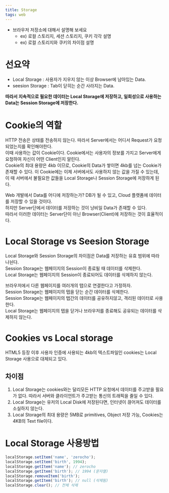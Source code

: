 ```yaml
---
title: Storage
tags: web
---
```


- 브라우저 저장소에 대해서 설명해 보세요
    - ex) 로컬 스토리지, 세션 스토리지, 쿠키 각각 설명
    - ex) 로컬 스토리지와 쿠키의 차이점 설명

# 선요약
- Local Storage : 사용자가 지우지 않는 이상 Browser에 남아있는 Data.  
- seesion Storage : Tab이 닫히는 순간 사라지는 Data.  

__따라서 지속적으로 필요한 데이터는 Local Storage에 저장하고, 일회성으로 사용하는 Data는 Session Storage에 저장한다.__

# Cookie의 역할
HTTP 전송은 상태를 전송하지 않는다. 따라서 Server에서는 어디서 Request가 요청되었는지를 확인해야한다.  
이때 사용하는 값이 Cookie이다. Cookie에서는 사용자의 정보를 가지고 Server에게 요청하여 자신이 어떤 Client인지 알린다.  
Cookie의 최대 용량은 4kb 이므로, Cookie의 Data가 쌓이면 4kb를 넘는 Cookie가 존재할 수 있다. 이 Cookie에는 이제 서버에서도 사용하지 않는 값을 가질 수 있는데,  
이 때 서버에서 불필요한 값들을 Local Storage나 Session Storage에 저장하게 된다.

Web 개발에서 Data를 어디에 저장하는가? DB가 될 수 있고, Cloud 플랫폼에 데이터를 저장할 수 있을 것이다.  
하지만 Server단에서 데이터를 저장하는 것이 낭비일 Data가 존재할 수 있다.  
따라서 이러한 데이터는 Server단이 아닌 Browser(Client)에 저장하는 것이 효율적이다.

# Local Storage vs Seesion Storage
Local Storage와 Session Storage의 차이점은 Data를 저장하는 유효 범위에 따라 나뉜다.  
Session Storage는 웹페이지의 Session이 종료될 때 데이터를 삭제한다.  
Local Storage는 웹페이지의 Session이 종료되어도 데이터를 삭제하지 않는다.  

브라우저에서 다른 웹페이지를 여러개의 탭으로 연결한다고 가정하자.  
Session Storage는 웹페이지의 탭을 닫는 순간 데이터를 삭제한다.  
Session Storage는 웹페이지의 탭간의 데이터를 공유하지않고, 격리된 데이터로 사용한다.  
Local Storage는 웹페이지의 탭을 닫거나 브라우저를 종료해도 공유되는 데이터를 삭제하지 않는다.  

# Cookies vs Local storage
HTML5 등장 이후 사용자 인증에 사용되는 4kb의 텍스트파일인 cookies는 Local Storage 사용으로 대체되고 있다.  
## 차이점
1. Local Storage는 cookies와는 달리모든 HTTP 요청에서 데이터를 주고받을 필요가 없다. 따라서 서버와 클라이언트가 주고받는 통신의 트래픽을 줄일 수 있다.    
2. Local Storage는 유저의 Local Disk에 저장된다면, 인터넷이 끊어져도 데이터를 소실하지 않는다.  
3. Local Storage의 최대 용량은 5MB로 primitives, Object 저장 가능, Cookies는 4KB의 Text file이다.  


# Local Storage 사용방법
```javascript
localStorage.setItem('name', 'zerocho');
localStorage.setItem('birth', 1994);
localStorage.getItem('name'); // zerocho
localStorage.getItem('birth'); // 1994 (문자열)
localStorage.removeItem('birth');
localStorage.getItem('birth'); // null (삭제됨)
localStorage.clear(); // 전체 삭제
```